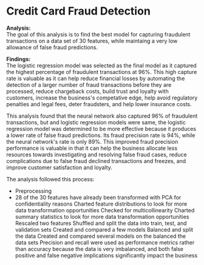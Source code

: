 # Credit Card Fraud Detection

**Analysis:**<br>
The goal of this analysis is to find the best model for capturing fraudulent transactions on a data set of 30 features, while maintaing a very low allowance of false fraud predictions.


**Findings:**<br>
The logistic regression model was selected as the final model as it captured the highest percentage of fraudulent transactions at 96%. This high capture rate is valuable as it can help reduce financial losses by automating the detection of a larger number of fraud transactions before they are processed, reduce chargeback costs, build trust and loyalty with customers, increase the business's competative edge, help avoid regulatory penalties and legal fees, deter fraudsters, and help lower insurance costs.  

This analysis found that the neural network also captured 96% of fraudulent transactions, but and logistic regression models were same, the logistic regression model was determined to be more effective because it produces a lower rate of false fraud predictions. Its fraud precision rate is 94%, while the neural network's rate is only 89%. This improved fraud precision performance is valuable in that it can help the business allocate less resources towards investigating and resolving false fraud cases, reduce complications due to false fraud declined transactions and freezes, and improve customer satisfaction and loyalty.<br>

The analysis followed this process:<br>
* Preprocessing
* 28 of the 30 features have already been transformed with PCA for confidentiality reasons
Charted feature distributions to look for more data transformation opportunities
Checked for multicollinearity 
Charted summary statistics to look for more data transformation opportunities
Rescaled two features
Shuffled and split the data into train, test, and validation sets
Created and compared a few models
Balanced and split the data
Created and compared several models on the balanced the data sets
Precision and recall were used as performance metrics rather than accuracy because the data is very imbalanced, and both false positive and false negative implications significantly impact the business



